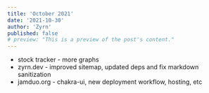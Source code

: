 ```yaml
---
title: 'October 2021'
date: '2021-10-30'
author: 'Zyrn'
published: false
# preview: "This is a preview of the post's content."
---
```


- stock tracker - more graphs
- zyrn.dev - improved sitemap, updated deps and fix markdown sanitization
- jamduo.org - chakra-ui, new deployment workflow, hosting, etc